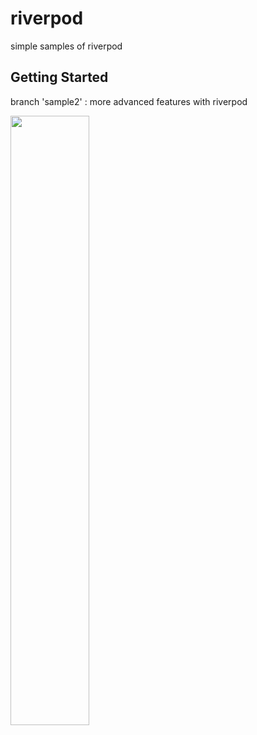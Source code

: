 # riverpod

simple samples of riverpod

## Getting Started

branch 'sample2' :  more advanced features with riverpod 


<img src="https://github.com/saeedhassankhan/riverpod/blob/main/tutorials/sample2.gif" width="50%" height="50%"/>